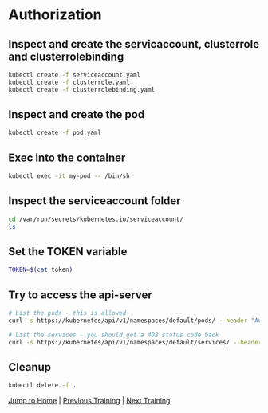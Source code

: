 # Authorization

## Inspect and create the servicaccount, clusterrole and clusterrolebinding

```bash
kubectl create -f serviceaccount.yaml
kubectl create -f clusterrole.yaml
kubectl create -f clusterrolebinding.yaml
```

## Inspect and create the pod

```bash
kubectl create -f pod.yaml
```

## Exec into the container

```bash
kubectl exec -it my-pod -- /bin/sh
```

## Inspect the serviceaccount folder 

```bash
cd /var/run/secrets/kubernetes.io/serviceaccount/
ls 
```

## Set the TOKEN variable

```bash
TOKEN=$(cat token)
```

## Try to access the api-server

```bash
# List the pods - this is allowed
curl -s https://kubernetes/api/v1/namespaces/default/pods/ --header "Authorization: Bearer $TOKEN" --cacert ca.crt 

# List the services - you should get a 403 status code back
curl -s https://kubernetes/api/v1/namespaces/default/services/ --header "Authorization: Bearer $TOKEN" --cacert ca.crt 
```

## Cleanup

```bash
kubectl delete -f .
```

[Jump to Home](../README.md) | [Previous Training](../25_authentication/README.md) | [Next Training](../27_networkpolicies/README.md)